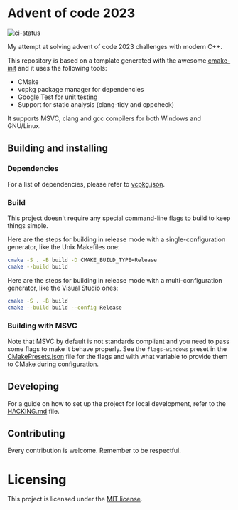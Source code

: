 # Advent of code 2023

![ci-status](https://github.com/NoMore201/advent-of-code-2023/actions/workflows/ci.yml/badge.svg)

My attempt at solving advent of code 2023 challenges with modern C++.

This repository is based on a template generated with the awesome
[cmake-init](https://github.com/friendlyanon/cmake-init) and it uses the following
tools:

- CMake
- vcpkg package manager for dependencies
- Google Test for unit testing
- Support for static analysis (clang-tidy and cppcheck)

It supports MSVC, clang and gcc compilers for both Windows and GNU/Linux.

## Building and installing

### Dependencies

For a list of dependencies, please refer to [vcpkg.json](vcpkg.json).

### Build

This project doesn't require any special command-line flags to build to keep
things simple.

Here are the steps for building in release mode with a single-configuration
generator, like the Unix Makefiles one:

```sh
cmake -S . -B build -D CMAKE_BUILD_TYPE=Release
cmake --build build
```

Here are the steps for building in release mode with a multi-configuration
generator, like the Visual Studio ones:

```sh
cmake -S . -B build
cmake --build build --config Release
```

### Building with MSVC

Note that MSVC by default is not standards compliant and you need to pass some
flags to make it behave properly. See the `flags-windows` preset in the
[CMakePresets.json](CMakePresets.json) file for the flags and with what
variable to provide them to CMake during configuration.


## Developing

For a guide on how to set up the project for local development, refer to the
[HACKING.md](./HACKING.md) file.

## Contributing

Every contribution is welcome. Remember to be respectful.

# Licensing

This project is licensed under the [MIT license](./COPYING).